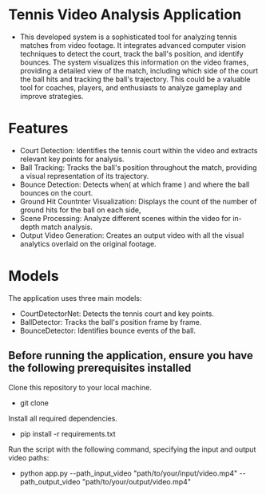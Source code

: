 # Tennis Video Analysis Application



- This developed system is a sophisticated tool for analyzing tennis matches from video footage. It integrates advanced computer vision techniques to detect the court, track the ball's position, and identify bounces. The system visualizes this information on the video frames, providing a detailed view of the match, including which side of the court the ball hits and tracking the ball's trajectory. This could be a valuable tool for coaches, players, and enthusiasts to analyze gameplay and improve strategies.


# Features

- Court Detection: Identifies the tennis court within the video and extracts relevant key points for analysis.
- Ball Tracking: Tracks the ball's position throughout the match, providing a visual representation of its trajectory.
- Bounce Detection: Detects when( at which frame ) and where the ball bounces on the court.
- Ground Hit Countnter Visualization: Displays the count of the number of ground hits for the ball on each side,
- Scene Processing: Analyze different scenes within the video for in-depth match analysis.
- Output Video Generation: Creates an output video with all the visual analytics overlaid on the original footage.

# Models
The application uses three main models:

- CourtDetectorNet: Detects the tennis court and key points.
- BallDetector: Tracks the ball's position frame by frame.
- BounceDetector: Identifies bounce events of the ball.
  
## Before running the application, ensure you have the following prerequisites installed
Clone this repository to your local machine.
- git clone 

Install all required dependencies.
- pip install -r requirements.txt 

Run the script with the following command, specifying the input and output video paths:

- python app.py --path_input_video "path/to/your/input/video.mp4" --path_output_video "path/to/your/output/video.mp4"
